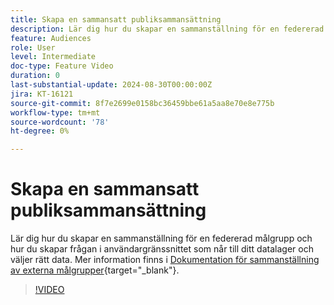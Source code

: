 ```yaml
---
title: Skapa en sammansatt publiksammansättning
description: Lär dig hur du skapar en sammanställning för en federerad målgrupp och hur du skapar frågan i användargränssnittet som når till ditt datalager och väljer rätt data.
feature: Audiences
role: User
level: Intermediate
doc-type: Feature Video
duration: 0
last-substantial-update: 2024-08-30T00:00:00Z
jira: KT-16121
source-git-commit: 8f7e2699e0158bc36459bbe61a5aa8e70e8e775b
workflow-type: tm+mt
source-wordcount: '78'
ht-degree: 0%

---
```



# Skapa en sammansatt publiksammansättning

Lär dig hur du skapar en sammanställning för en federerad målgrupp och hur du skapar frågan i användargränssnittet som når till ditt datalager och väljer rätt data. Mer information finns i [Dokumentation för sammanställning av externa målgrupper](https://experienceleague.adobe.com/en/docs/federated-audience-composition/using/home){target="_blank"}.

>[!VIDEO](https://video.tv.adobe.com/v/3433247/?learn=on)
